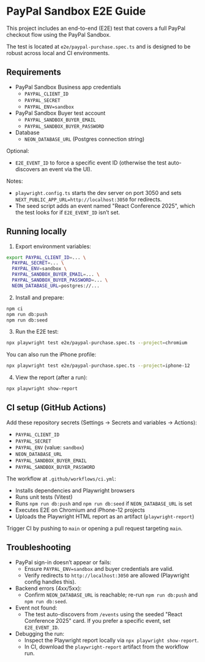 # PayPal Sandbox E2E Guide

This project includes an end-to-end (E2E) test that covers a full PayPal checkout flow using the PayPal Sandbox.

The test is located at `e2e/paypal-purchase.spec.ts` and is designed to be robust across local and CI environments.

## Requirements

- PayPal Sandbox Business app credentials
  - `PAYPAL_CLIENT_ID`
  - `PAYPAL_SECRET`
  - `PAYPAL_ENV=sandbox`
- PayPal Sandbox Buyer test account
  - `PAYPAL_SANDBOX_BUYER_EMAIL`
  - `PAYPAL_SANDBOX_BUYER_PASSWORD`
- Database
  - `NEON_DATABASE_URL` (Postgres connection string)

Optional:
- `E2E_EVENT_ID` to force a specific event ID (otherwise the test auto-discovers an event via the UI).

Notes:
- `playwright.config.ts` starts the dev server on port 3050 and sets `NEXT_PUBLIC_APP_URL=http://localhost:3050` for redirects.
- The seed script adds an event named "React Conference 2025", which the test looks for if `E2E_EVENT_ID` isn’t set.

## Running locally

1) Export environment variables:

```bash
export PAYPAL_CLIENT_ID=... \
  PAYPAL_SECRET=... \
  PAYPAL_ENV=sandbox \
  PAYPAL_SANDBOX_BUYER_EMAIL=... \
  PAYPAL_SANDBOX_BUYER_PASSWORD=... \
  NEON_DATABASE_URL=postgres://...
```

2) Install and prepare:

```bash
npm ci
npm run db:push
npm run db:seed
```

3) Run the E2E test:

```bash
npx playwright test e2e/paypal-purchase.spec.ts --project=chromium
```

You can also run the iPhone profile:

```bash
npx playwright test e2e/paypal-purchase.spec.ts --project=iphone-12
```

4) View the report (after a run):

```bash
npx playwright show-report
```

## CI setup (GitHub Actions)

Add these repository secrets (Settings → Secrets and variables → Actions):
- `PAYPAL_CLIENT_ID`
- `PAYPAL_SECRET`
- `PAYPAL_ENV` (value: `sandbox`)
- `NEON_DATABASE_URL`
- `PAYPAL_SANDBOX_BUYER_EMAIL`
- `PAYPAL_SANDBOX_BUYER_PASSWORD`

The workflow at `.github/workflows/ci.yml`:
- Installs dependencies and Playwright browsers
- Runs unit tests (Vitest)
- Runs `npm run db:push` and `npm run db:seed` if `NEON_DATABASE_URL` is set
- Executes E2E on Chromium and iPhone-12 projects
- Uploads the Playwright HTML report as an artifact (`playwright-report`)

Trigger CI by pushing to `main` or opening a pull request targeting `main`.

## Troubleshooting

- PayPal sign-in doesn’t appear or fails:
  - Ensure `PAYPAL_ENV=sandbox` and buyer credentials are valid.
  - Verify redirects to `http://localhost:3050` are allowed (Playwright config handles this).
- Backend errors (4xx/5xx):
  - Confirm `NEON_DATABASE_URL` is reachable; re-run `npm run db:push` and `npm run db:seed`.
- Event not found:
  - The test auto-discovers from `/events` using the seeded "React Conference 2025" card. If you prefer a specific event, set `E2E_EVENT_ID`.
- Debugging the run:
  - Inspect the Playwright report locally via `npx playwright show-report`.
  - In CI, download the `playwright-report` artifact from the workflow run.

